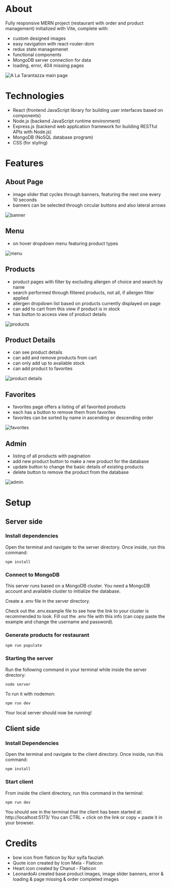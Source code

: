 # About

Fully responsive MERN project (restaurant with order and product management) initialized with Vite, complete with:

- custom designed images 
- easy navigation with react-router-dom
- redux state managemenet 
- functional components
- MongoDB server connection for data
- loading, error, 404 missing pages

![A La Tarantazza main page](https://images2.imgbox.com/8e/89/gj9EAKRf_o.jpg)

# Technologies 

- React (frontend JavaScript library for building user interfaces based on components)
- Node.js (backend JavaScript runtime environment)
- Express.js (backend web application framework for building RESTful APIs with Node.js)
- MongoDB (NoSQL database program)
- CSS (for styling)

# Features

## About Page

- image slider that cycles through banners, featuring the next one every 10 seconds
- banners can be selected through circular buttons and also lateral arrows 

![banner](https://images2.imgbox.com/f1/41/cwdKbO0J_o.jpg)

## Menu

- on hover dropdown menu featuring product types

![menu](https://images2.imgbox.com/8d/46/5NuudE34_o.jpg)

## Products

- product pages with filter by excluding allergen of choice and search by name
- search performed through filtered products, not all, if allergen filter applied
- allergen dropdown list based on products currently displayed on page
- can add to cart from this view if product is in stock
- has button to access view of product details

![products](https://images2.imgbox.com/13/81/zV7lsaoe_o.jpg)

## Product Details

- can see product details
- can add and remove products from cart 
- can only add up to available stock
- can add product to favorites

![product details](https://images2.imgbox.com/72/dc/LBqoCAog_o.jpg)

## Favorites

- favorites page offers a listing of all favorited products
- each has a button to remove them from favorites
- favorites can be sorted by name in ascending or descending order

![favorites](https://images2.imgbox.com/75/8b/WrJFtu3u_o.jpg)

## Admin

- listing of all products with pagination 
- add new product button to make a new product for the database
- update button to change the basic details of existing products
- delete button to remove the product from the database

![admin](https://images2.imgbox.com/7d/90/AcE6P5R4_o.jpg)

# Setup

## Server side

### Install dependencies

Open the terminal and navigate to the server directory. Once inside, run this command:

```
npm install
```

### Connect to MongoDB

This server runs based on a MongoDB cluster. You need a MongoDB account and available cluster to initialize the database.

Create a .env file in the server directory.

Check out the .env.example file to see how the link to your cluster is recommended to look. Fill out the .env file with this info (can copy paste the example and change the username and password).

### Generate products for restaurant

```
npm run populate
```

### Starting the server

Run the following command in your terminal while inside the server directory:

```
node server
```

To run it with nodemon:

```
npm run dev
```

Your local server should now be running!

## Client side

### Install Dependencies

Open the terminal and navigate to the client directory. Once inside, run this command:

```
npm install
```

### Start client 

From inside the client directory, run this command in the terminal:

```
npm run dev
```

You should see in the terminal that the client has been started at: http://localhost:5173/
You can CTRL + click on the link or copy + paste it in your browser. 

# Credits

- bow icon from flaticon by Nur syifa fauziah
- Quote icon created by Icon Mela - Flaticon
- Heart icon created by Chanut - Flaticon
- LeonardoAi created base product images, image slider banners, error & loading & page missing & order completed images

